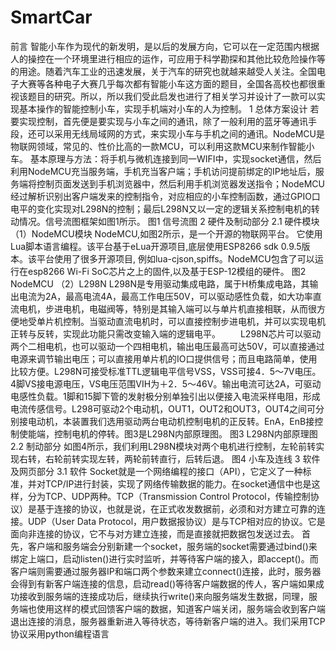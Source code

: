 # SmartCar
前言
智能小车作为现代的新发明，是以后的发展方向，它可以在一定范围内根据人的操控在一个环境里进行相应的运作，可应用于科学勘探和其他比较危险操作等的用途。随着汽车工业的迅速发展，关于汽车的研究也就越来越受人关注。全国电子大赛等各种电子大赛几乎每次都有智能小车这方面的题目，全国各高校也都很重视该题目的研究。所以，所以我们受此启发也进行了相关学习并设计了一款可以实现基本操作的智能控制小车，实现手机端对小车的人为控制。
1 总体方案设计
若要实现控制，首先便是要实现与小车之间的通讯，除了一般利用的蓝牙等通讯手段，还可以采用无线局域网的方式，来实现小车与手机之间的通讯。NodeMCU是物联网领域，常见的、性价比高的一款MCU，可以利用这款MCU来制作智能小车。
基本原理与方法：将手机与微机连接到同一WIFI中，实现socket通信，然后利用NodeMCU充当服务端，手机充当客户端；手机访问提前绑定的IP地址后，服务端将控制页面发送到手机浏览器中，然后利用手机浏览器发送指令；NodeMCU经过解析识别出客户端发来的控制指令，对应相应的小车控制函数，通过GPIO口电平的变化实现对L298N的控制；最后L298N又以一定的逻辑关系控制电机的转动情况。信号流图框架如图1所示。
                                      图1 信号流图
2 硬件及制动部分
2.1 硬件模块
（1）NodeMCU模块
NodeMCU,如图2所示，是一个开源的物联网平台。 它使用Lua脚本语言编程。该平台基于eLua开源项目,底层使用ESP8266 sdk 0.9.5版本。该平台使用了很多开源项目, 例如lua-cjson,spiffs。NodeMCU包含了可以运行在esp8266 Wi-Fi SoC芯片之上的固件,以及基于ESP-12模组的硬件。
图2 NodeMCU
（2）L298N
L298N是专用驱动集成电路，属于H桥集成电路，其输出电流为2A，最高电流4A，最高工作电压50V，可以驱动感性负载，如大功率直流电机，步进电机，电磁阀等，特别是其输入端可以与单片机直接相联，从而很方便地受单片机控制。当驱动直流电机时，可以直接控制步进电机，并可以实现电机正转与反转，实现此功能只需改变输入端的逻辑电平。
　　L298N芯片可以驱动两个二相电机，也可以驱动一个四相电机，输出电压最高可达50V，可以直接通过电源来调节输出电压；可以直接用单片机的IO口提供信号；而且电路简单，使用比较方便。L298N可接受标准TTL逻辑电平信号VSS，VSS可接4．5～7V电压。4脚VS接电源电压，VS电压范围VIH为＋2．5～46V。输出电流可达2A，可驱动电感性负载。1脚和15脚下管的发射极分别单独引出以便接入电流采样电阻，形成电流传感信号。L298可驱动2个电动机，OUT1，OUT2和OUT3，OUT4之间可分别接电动机，本装置我们选用驱动两台电动机控制电机的正反转。EnA，EnB接控制使能端，控制电机的停转。图3是L298N内部原理图。
图3 L298N内部原理图
2.2 制动部分
如图4所示，我们利用L298N模块对两个电机进行控制，左轮前转实现右转，右轮前转实现左转，两轮前转直行，后转后退。
                           图4 小车及连线
3 软件及网页部分
3.1 软件
Socket就是一个网络编程的接口（API），它定义了一种标准，并对TCP/IP进行封装，实现了网络传输数据的能力。在socket通信中也是这样，分为TCP、UDP两种。TCP（Transmission Control Protocol，传输控制协议）是基于连接的协议，也就是说，在正式收发数据前，必须和对方建立可靠的连接。UDP（User Data Protocol，用户数据报协议）是与TCP相对应的协议。它是面向非连接的协议，它不与对方建立连接，而是直接就把数据包发送过去。
首先，客户端和服务端会分别新建一个socket，服务端的socket需要通过bind()来绑定上端口，启动listen()进行实时监听，并等待客户端的接入，即accept()。而客户端则需要通过服务器IP和端口两个参数来建立connect()连接，此时，服务器会得到有新客户端连接的信息，启动read()等待客户端数据的传人，客户端如果成功接收到服务端的连接成功后，继续执行write()来向服务端发生数据，同理，服务端也使用这样的模式回馈客户端的数据，知道客户端关闭，服务端会收到客户端退出连接的消息，服务器重新进入等待状态，等待新客户端的进入。我们采用TCP协议采用python编程语言

